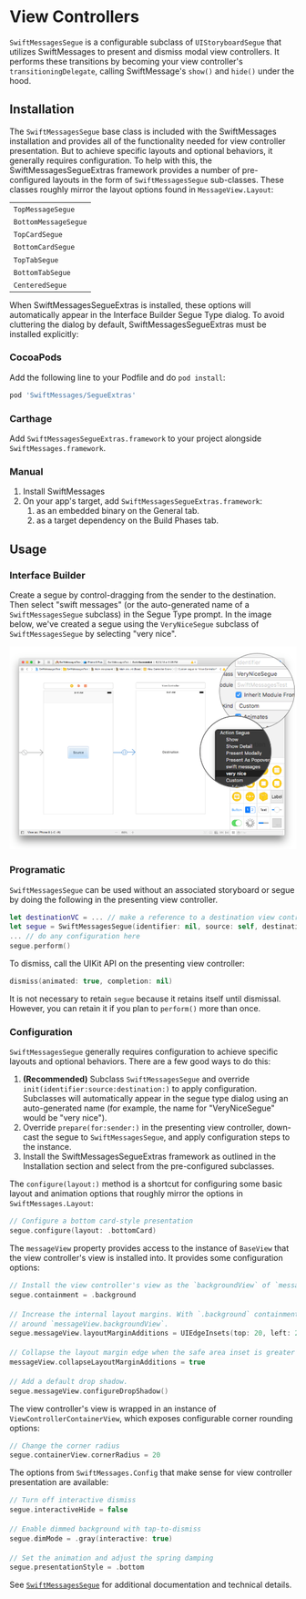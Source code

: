 # View Controllers

`SwiftMessagesSegue` is a configurable subclass of `UIStoryboardSegue` that utilizes SwiftMessages to present and dismiss modal view controllers. It performs these transitions by becoming your view controller's `transitioningDelegate`, calling SwiftMessage's `show()` and `hide()` under the hood.

## Installation

The `SwiftMessagesSegue` base class is included with the SwiftMessages installation and provides all of the functionality needed for view controller presentation. But to achieve specific layouts and optional behaviors, it generally requires configuration. To help with this, the SwiftMessagesSegueExtras framework provides a number of pre-configured layouts in the form of `SwiftMessagesSegue` sub-classes. These classes roughly mirror the layout options found in `MessageView.Layout`:

<table>
  <tr><td><code>TopMessageSegue</code></td></tr>
  <tr><td><code>BottomMessageSegue</code></td></tr>
  <tr><td><code>TopCardSegue</code></td></tr>
  <tr><td><code>BottomCardSegue</code></td></tr>
  <tr><td><code>TopTabSegue</code></td></tr>
  <tr><td><code>BottomTabSegue</code></td></tr>
  <tr><td><code>CenteredSegue</code></td></tr>
</table>

When SwiftMessagesSegueExtras is installed, these options will automatically appear in the Interface Builder Segue Type dialog. To avoid cluttering the dialog by default, SwiftMessagesSegueExtras must be installed explicitly:

### CocoaPods

Add the following line to your Podfile and do `pod install`:

````ruby
pod 'SwiftMessages/SegueExtras'
````

### Carthage

Add `SwiftMessagesSegueExtras.framework` to your project alongside `SwiftMessages.framework`.

### Manual

1. Install SwiftMessages
1. On your app's target, add `SwiftMessagesSegueExtras.framework`:
   1. as an embedded binary on the General tab.
   1. as a target dependency on the Build Phases tab.

## Usage

### Interface Builder

Create a segue by control-dragging from the sender to the destination. Then select "swift messages" (or the auto-generated name of a `SwiftMessagesSegue` subclass) in the Segue Type prompt. In the image below, we've created a segue using the `VeryNiceSegue` subclass of `SwiftMessagesSegue` by selecting "very nice".

<p align="center">
  <img src="./Design/SwiftMessagesSegueCreate.png" />
</p>

### Programatic

`SwiftMessagesSegue` can be used without an associated storyboard or segue by doing the following in the presenting view controller.

````swift
let destinationVC = ... // make a reference to a destination view controller
let segue = SwiftMessagesSegue(identifier: nil, source: self, destination: destinationVC)
... // do any configuration here
segue.perform()
````

To dismiss, call the UIKit API on the presenting view controller:

````swift
dismiss(animated: true, completion: nil)
````

It is not necessary to retain `segue` because it retains itself until dismissal. However, you can retain it if you plan to `perform()` more than once.

### Configuration

`SwiftMessagesSegue` generally requires configuration to achieve specific layouts and optional behaviors. There are a few good ways to do this:

  1. __(Recommended)__ Subclass `SwiftMessagesSegue` and override `init(identifier:source:destination:)` to apply configuration. Subclasses will automatically appear in the segue type dialog using an auto-generated name (for example, the name for "VeryNiceSegue" would be "very nice").
  1. Override `prepare(for:sender:)` in the presenting view controller, down-cast the segue to `SwiftMessagesSegue`, and apply configuration steps to the instance.
  1. Install the SwiftMessagesSegueExtras framework as outlined in the Installation section and select from the pre-configured subclasses.

The `configure(layout:)` method is a shortcut for configuring some basic layout and animation options that roughly mirror the options in `SwiftMessages.Layout`:

````swift
// Configure a bottom card-style presentation
segue.configure(layout: .bottomCard)
````

The `messageView` property provides access to the instance of `BaseView` that the view controller's view is installed into. It provides some configuration options:

````swift
// Install the view controller's view as the `backgroundView` of `messageView`
segue.containment = .background

// Increase the internal layout margins. With `.background` containment, this controls the padding
// around `messageView.backgroundView`.
segue.messageView.layoutMarginAdditions = UIEdgeInsets(top: 20, left: 20, bottom: 20, right: 20)

// Collapse the layout margin edge when the safe area inset is greater than zero.
messageView.collapseLayoutMarginAdditions = true

// Add a default drop shadow.
segue.messageView.configureDropShadow()
````

The view controller's view is wrapped in an instance of `ViewControllerContainerView`, which exposes configurable corner rounding options:

````swift
// Change the corner radius
segue.containerView.cornerRadius = 20
````

The options from `SwiftMessages.Config` that make sense for view controller presentation are available:

````swift
// Turn off interactive dismiss
segue.interactiveHide = false

// Enable dimmed background with tap-to-dismiss
segue.dimMode = .gray(interactive: true)

// Set the animation and adjust the spring damping
segue.presentationStyle = .bottom
````

See [`SwiftMessagesSegue`](./SwiftMessages/SwiftMessagesSegue.swift) for additional documentation and technical details.
